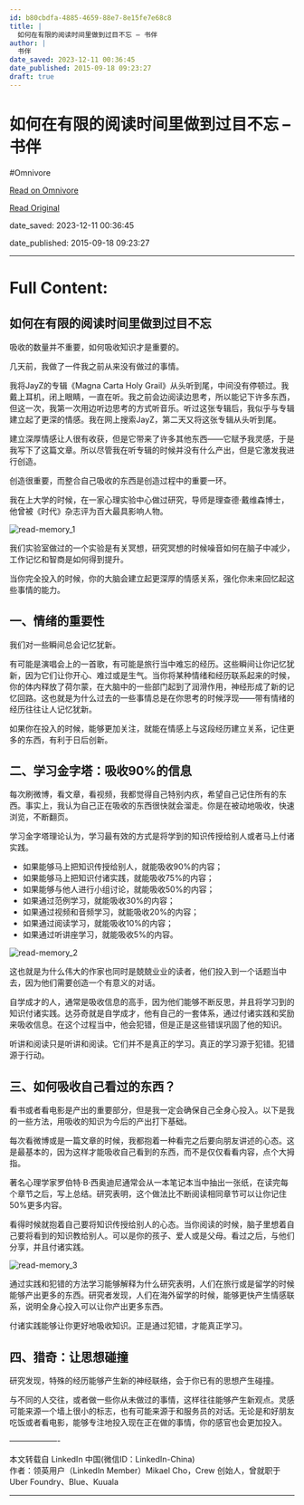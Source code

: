 ```yaml
---
id: b80cbdfa-4885-4659-88e7-8e15fe7e68c8
title: |
  如何在有限的阅读时间里做到过目不忘 – 书伴
author: |
  书伴
date_saved: 2023-12-11 00:36:45
date_published: 2015-09-18 09:23:27
draft: true
---
```


# 如何在有限的阅读时间里做到过目不忘 – 书伴
#Omnivore

[Read on Omnivore](https://omnivore.app/me/-18c575e9e3f)

[Read Original](https://bookfere.com/post/186.html)

date_saved: 2023-12-11 00:36:45

date_published: 2015-09-18 09:23:27

--- 

# Full Content: 

## 如何在有限的阅读时间里做到过目不忘

吸收的数量并不重要，如何吸收知识才是重要的。

几天前，我做了一件我之前从来没有做过的事情。

我将JayZ的专辑《Magna Carta Holy Grail》从头听到尾，中间没有停顿过。我戴上耳机，闭上眼睛，一直在听。我之前会边阅读边思考，所以能记下许多东西，但这一次，我第一次用边听边思考的方式听音乐。听过这张专辑后，我似乎与专辑建立起了更深的情感。我在网上搜索JayZ，第二天又将这张专辑从头听到尾。

建立深厚情感让人很有收获，但是它带来了许多其他东西——它赋予我灵感，于是我写下了这篇文章。所以尽管我在听专辑的时候并没有什么产出，但是它激发我进行创造。

创造很重要，而整合自己吸收的东西是创造过程中的重要一环。

我在上大学的时候，在一家心理实验中心做过研究，导师是理查德·戴维森博士，他曾被《时代》杂志评为百大最具影响人物。

![read-memory_1](https://proxy-prod.omnivore-image-cache.app/640x426,sn_ZvMdaluYAxLTXTzzXmqk4rFBlJEt9xkrun5kIWmTo/https://bookfere.com/wp-content/uploads/2015/09/read-memory_1.jpg)

我们实验室做过的一个实验是有关冥想，研究冥想的时候噪音如何在脑子中减少，工作记忆和智商是如何得到提升。

当你完全投入的时候，你的大脑会建立起更深厚的情感关系，强化你未来回忆起这些事情的能力。

## 一、情绪的重要性

我们对一些瞬间总会记忆犹新。

有可能是演唱会上的一首歌，有可能是旅行当中难忘的经历。这些瞬间让你记忆犹新，因为它们让你开心、难过或是生气。当你将某种情绪和经历联系起来的时候，你的体内释放了荷尔蒙，在大脑中的一些部门起到了润滑作用，神经形成了新的记忆回路。这也就是为什么过去的一些事情总是在你思考的时候浮现——带有情绪的经历往往让人记忆犹新。

如果你在投入的时候，能够更加关注，就能在情感上与这段经历建立关系，记住更多的东西，有利于日后创新。

## 二、学习金字塔：吸收90%的信息

每次刷微博，看文章，看视频，我都觉得自己特别内疚，希望自己记住所有的东西。事实上，我认为自己正在吸收的东西很快就会溜走。你是在被动地吸收，快速浏览，不断翻页。

学习金字塔理论认为，学习最有效的方式是将学到的知识传授给别人或者马上付诸实践。

* 如果能够马上把知识传授给别人，就能吸收90%的内容；
* 如果能够马上把知识付诸实践，就能吸收75%的内容；
* 如果能够与他人进行小组讨论，就能吸收50%的内容；
* 如果通过范例学习，就能吸收30%的内容；
* 如果通过视频和音频学习，就能吸收20%的内容；
* 如果通过阅读学习，就能吸收10%的内容；
* 如果通过听讲座学习，就能吸收5%的内容。

![read-memory_2](https://proxy-prod.omnivore-image-cache.app/640x480,szo4kzTFa9mjQdbr8ldf5Km5J62IX1m96omWOKtYzKAo/https://bookfere.com/wp-content/uploads/2015/09/read-memory_2.jpg)

这也就是为什么伟大的作家也同时是兢兢业业的读者，他们投入到一个话题当中去，因为他们需要创造一个有意义的对话。

自学成才的人，通常是吸收信息的高手，因为他们能够不断反思，并且将学习到的知识付诸实践。达芬奇就是自学成才，他有自己的一套体系，通过付诸实践和奖励来吸收信息。在这个过程当中，他会犯错，但是正是这些错误巩固了他的知识。

听讲和阅读只是听讲和阅读。它们并不是真正的学习。真正的学习源于犯错。犯错源于行动。

## 三、如何吸收自己看过的东西？

看书或者看电影是产出的重要部分，但是我一定会确保自己全身心投入。以下是我的一些方法，用吸收的知识为今后的产出打下基础。

每次看微博或是一篇文章的时候，我都抱着一种看完之后要向朋友讲述的心态。这是最基本的，因为这样才能吸收自己看到的东西，而不是仅仅看看内容，点个大拇指。

著名心理学家罗伯特·B·西奥迪尼通常会从一本笔记本当中抽出一张纸，在读完每个章节之后，写上总结。研究表明，这个做法比不断阅读相同章节可以让你记住50%更多内容。

看得时候就抱着自己要将知识传授给别人的心态。当你阅读的时候，脑子里想着自己要将看到的知识教给别人。可以是你的孩子、爱人或是父母。看过之后，与他们分享，并且付诸实践。

![read-memory_3](https://proxy-prod.omnivore-image-cache.app/640x363,s285pIftys_0glai4qk0Bdb-9tpSJY2ekhKNchRZmfjQ/https://bookfere.com/wp-content/uploads/2015/09/read-memory_3.jpg)

通过实践和犯错的方法学习能够解释为什么研究表明，人们在旅行或是留学的时候能够产出更多的东西。研究者发现，人们在海外留学的时候，能够更快产生情感联系，说明全身心投入可以让你产出更多东西。

付诸实践能够让你更好地吸收知识。正是通过犯错，才能真正学习。

## 四、猎奇：让思想碰撞

研究发现，特殊的经历能够产生新的神经联络，会于你已有的思想产生碰撞。

与不同的人交往，或者做一些你从未做过的事情，这样往往能够产生新观点。灵感可能来源一个墙上很小的标志，也有可能来源于和服务员的对话。无论是和好朋友吃饭或者看电影，能够专注地投入现在正在做的事情，你的感官也会更加投入。

——————-

本文转载自 LinkedIn 中国(微信ID：LinkedIn-China)  
作者：领英用户（LinkedIn Member）Mikael Cho，Crew 创始人，曾就职于 Uber Foundry、Blue、Kuuala

---

